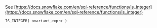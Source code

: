 See [https://docs.snowflake.com/en/sql-reference/functions/is_integer](https://docs.snowflake.com/en/sql-reference/functions/is_integer)
```
IS_INTEGER( <variant_expr> )
```

